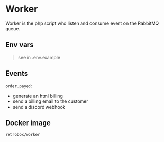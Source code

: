 # Worker

Worker is the php script who listen and consume event on the RabbitMQ queue.

## Env vars

> see in .env.example

## Events

`order.payed`:
- generate an html billing
- send a billing email to the customer
- send a discord webhook

## Docker image

`retrobox/worker`